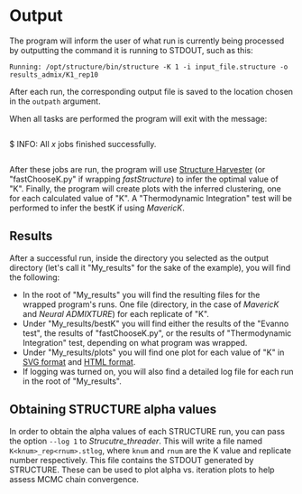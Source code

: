 # Output

The program will inform the user of what run is currently being processed by
outputting the command it is running to STDOUT, such as this:

```
Running: /opt/structure/bin/structure -K 1 -i input_file.structure -o results_admix/K1_rep10
```

After each run, the corresponding output file is saved to the location chosen in
the `outpath` argument.

When all tasks are performed the program will exit with the message:
```console
```
$ INFO: All *x* jobs finished successfully.
```
```
After these jobs are run, the program will use [Structure Harvester](https://alumni.soe.ucsc.edu/~dearl/software/structureHarvester/) (or "fastChooseK.py" if wrapping *fastStructure*) to infer the optimal value of "K".
Finally, the program will create plots with the inferred clustering, one for each calculated value of "K".
A "Thermodynamic Integration" test will be performed to infer the bestK if using *MavericK*.

## Results

After a successful run, inside the directory you selected as the output directory (let's call it "My_results" for the sake of the example), you will find the following:

* In the root of "My_results" you will find the resulting files for the wrapped program's runs. One file (directory, in the case of *MavericK* and *Neural ADMIXTURE*) for each replicate of "K".
*  Under "My_results/bestK" you will find either the results of the "Evanno test", the results of "fastChooseK.py", or the results of "Thermodynamic Integration" test, depending on what program was wrapped.
* Under "My_results/plots" you will find one plot for each value of "K" in [SVG format](https://www.w3.org/Graphics/SVG/) and [HTML format](https://www.w3.org/html/).
* If logging was turned on, you will also find a detailed log file for each run in the root of "My_results".

## Obtaining STRUCTURE alpha values

In order to obtain the alpha values of each STRUCTURE run, you can pass the option `--log 1` to *Strucutre_threader*. This will write a file named `K<knum>_rep<rnum>.stlog`, where `knum` and `rnum` are the K value and replicate number respectively. This file contains the STDOUT generated by STRUCTURE. These can be used to plot alpha vs. iteration plots to help assess MCMC chain convergence.

